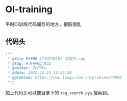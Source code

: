 # OI-training
平时OI训练代码储存的地方，很脏很乱

## 代码头

```c++
/**
 * @file P4590 [TJOI2018] 游园会.cpp 
 * @tag: #洛谷#dp套dp
 * @author: ZnPdCo
 * @date: 2023-12-23 13:55:50
 * @problem: https://www.luogu.com.cn/problem/P4590
 **/
```

加上代码头可以被目录下的 `tag_search.pyw` 搜索到。

